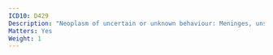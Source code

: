 ```yaml
---
ICD10: D429
Description: "Neoplasm of uncertain or unknown behaviour: Meninges, unspecified"
Matters: Yes
Weight: 1
---
```

